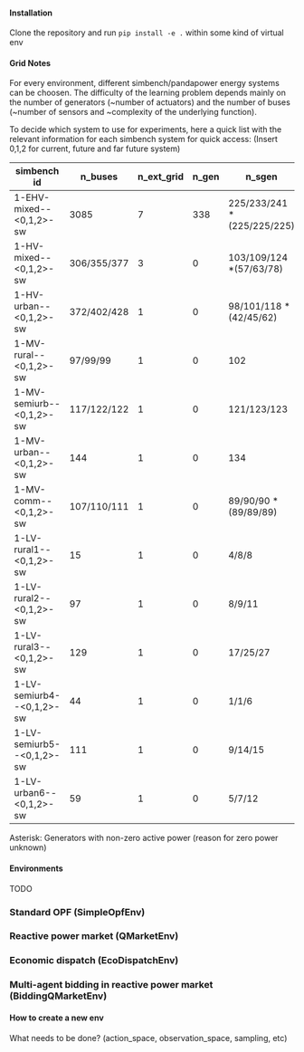 #### Installation
Clone the repository and run `pip install -e .` within some kind of virtual env

#### Grid Notes
For every environment, different simbench/pandapower energy systems can be
choosen. The difficulty of the learning problem depends mainly on the number of
generators (~number of actuators) and the number of buses (~number of sensors
and ~complexity of the underlying function).

To decide which system to use for experiments, here a quick list with the
relevant information for each simbench system for quick access:
(Insert 0,1,2 for current, future and far future system)

| simbench id       | n_buses   | n_ext_grid    | n_gen     | n_sgen        | n_loads   |
|---|---|---|---|---|---|
| 1-EHV-mixed--<0,1,2>-sw | 3085      | 7             | 338       | 225/233/241 *(225/225/225)   | 390       |
| 1-HV-mixed--<0,1,2>-sw  | 306/355/377       | 3             | 0         | 103/109/124 *(57/63/78) | 58        |
| 1-HV-urban--<0,1,2>-sw  | 372/402/428       | 1             | 0         | 98/101/118 *(42/45/62)  | 79        |
| 1-MV-rural--<0,1,2>-sw  | 97/99/99        | 1             | 0         | 102       | 96        |
| 1-MV-semiurb--<0,1,2>-sw| 117/122/122       | 1             | 0         | 121/123/123       | 115/118/122       |
| 1-MV-urban--<0,1,2>-sw  | 144       | 1             | 0         | 134       | 139       |
| 1-MV-comm--<0,1,2>-sw   | 107/110/111       | 1             | 0         | 89/90/90 *(89/89/89)       | 98/98/106        |
| 1-LV-rural1--<0,1,2>-sw | 15        | 1             | 0         | 4/8/8         | 13/14/28        |
| 1-LV-rural2--<0,1,2>-sw | 97        | 1             | 0         | 8/9/11         | 99/103/118        |
| 1-LV-rural3--<0,1,2>-sw | 129       | 1             | 0         | 17/25/27  | 118/145/153 |
| 1-LV-semiurb4--<0,1,2>-sw| 44       | 1             | 0         | 1/1/6         | 41/44/58        |
| 1-LV-semiurb5--<0,1,2>-sw | 111     | 1             | 0         | 9/14/15         | 104/118/129       |
| 1-LV-urban6--<0,1,2>-sw | 59        | 1             | 0         | 5/7/12         | 111/112/135       |

Asterisk: Generators with non-zero active power (reason for zero power unknown)


#### Environments
TODO

### Standard OPF (SimpleOpfEnv)

### Reactive power market (QMarketEnv)

### Economic dispatch (EcoDispatchEnv)

### Multi-agent bidding in reactive power market (BiddingQMarketEnv)



#### How to create a new env
What needs to be done? (action_space, observation_space, sampling, etc)
